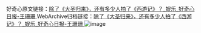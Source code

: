 好奇心原文链接：[除了《大圣归来》，还有多少人拍了《西游记》？_娱乐_好奇心日报-王珊珊 ](https://www.qdaily.com/articles/12156.html)
WebArchive归档链接：[除了《大圣归来》，还有多少人拍了《西游记》？_娱乐_好奇心日报-王珊珊 ](http://web.archive.org/web/20180104032916/http://www.qdaily.com/articles/12156.html)
![image](http://ww3.sinaimg.cn/large/007d5XDply1g3x0gmuf05j30u09uju0x)